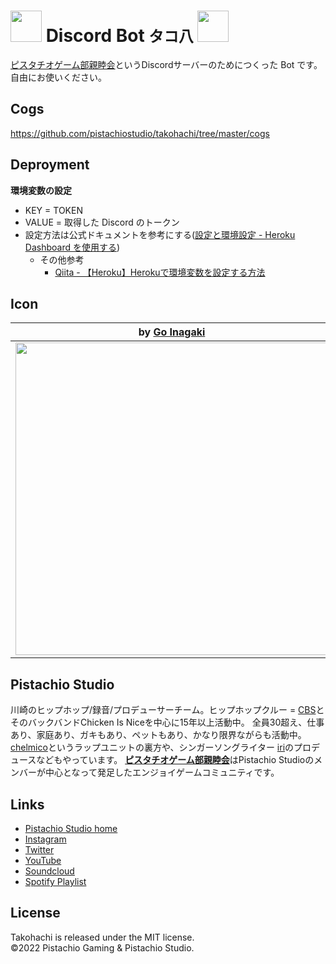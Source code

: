 # <img src="https://user-images.githubusercontent.com/4445606/136433333-96b165e0-447c-481a-9e91-50f02b5689d4.png" width="50px"> Discord Bot `タコ八` <img src="https://user-images.githubusercontent.com/4445606/136433333-96b165e0-447c-481a-9e91-50f02b5689d4.png" width="50px">



[ピスタチオゲーム部親睦会](https://discord.gg/pistachiogaming)というDiscordサーバーのためにつくった Bot です。自由にお使いください。

## Cogs

https://github.com/pistachiostudio/takohachi/tree/master/cogs

## Deproyment

**環境変数の設定**

- KEY = TOKEN
- VALUE = 取得した Discord のトークン
- 設定方法は公式ドキュメントを参考にする([設定と環境設定 - Heroku Dashboard を使用する](https://devcenter.heroku.com/ja/articles/config-vars#using-the-heroku-dashboard))
	- その他参考
		- [Qiita - 【Heroku】Herokuで環境変数を設定する方法](https://qiita.com/mzmz__02/items/64db94b8fc67ee0a9068)

## Icon
| by [Go Inagaki](https://hodwn.com/go-inagaki/)                                                                                 | by [Imoya](https://twitter.com/arakudai2)                                                                                      | 
| ------------------------------------------------------------------------------------------------------------------------------ | ------------------------------------------------------------------------------------------------------------------------------ | 
| <img src="https://user-images.githubusercontent.com/4445606/136433333-96b165e0-447c-481a-9e91-50f02b5689d4.png" width="500px"> | <img src="https://user-images.githubusercontent.com/4445606/136697820-c7526860-2b48-4a34-b32a-06b38fbb76a1.png" width="500px"> | 


## Pistachio Studio

川崎のヒップホップ/録音/プロデューサーチーム。ヒップホップクルー = [CBS](https://youtu.be/A3oshdbRbBI)とそのバックバンドChicken Is Niceを中心に15年以上活動中。
全員30超え、仕事あり、家庭あり、ガキもあり、ペットもあり、かなり限界ながらも活動中。
[chelmico](https://www.youtube.com/watch?v=76sNmqMzUuI)というラップユニットの裏方や、シンガーソングライター [iri](https://www.youtube.com/watch?v=3WlOZTy072k)のプロデュースなどもやっています。
[**ピスタチオゲーム部親睦会**](https://discord.gg/6XbCyRF)はPistachio Studioのメンバーが中心となって発足したエンジョイゲームコミュニティです。

## Links

- [Pistachio Studio home](https://pistachiostudio.net/)
- [Instagram](http://instagram.com/pistachiostudio)
- [Twitter](https://twitter.com/pstchstd)
- [YouTube](https://www.youtube.com/c/pistachiostudiokngw)
- [Soundcloud](https://soundcloud.com/pistachio-studio)
- [Spotify Playlist](https://open.spotify.com/user/2wf7ulo34ef46fu3awnq984wj?si=mm3fQfatR1OF2Kgr_uieGw)

## License

Takohachi is released under the MIT license.  
©2022 Pistachio Gaming & Pistachio Studio.  
